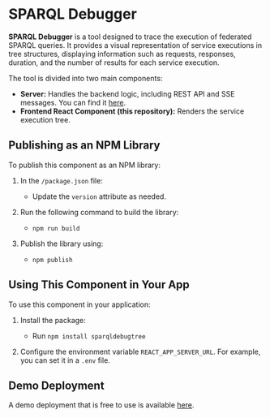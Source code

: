 # SPARQL Debugger

**SPARQL Debugger** is a tool designed to trace the execution of federated SPARQL queries. It provides a visual representation of service executions in tree structures, displaying information such as requests, responses, duration, and the number of results for each service execution.

The tool is divided into two main components:

- **Server:** Handles the backend logic, including REST API and SSE messages. You can find it [here](https://github.com/iocbbioinf/sparql_debugger_component).
- **Frontend React Component (this repository):** Renders the service execution tree.

## Publishing as an NPM Library

To publish this component as an NPM library:

1. In the `/package.json` file:
   - Update the `version` attribute as needed.
2. Run the following command to build the library:

   - `npm run build`

3. Publish the library using:
   - `npm publish`

## Using This Component in Your App

To use this component in your application:

1. Install the package:

   - Run `npm install sparqldebugtree`

2. Configure the environment variable `REACT_APP_SERVER_URL`. For example, you can set it in a `.env` file.

## Demo Deployment

A demo deployment that is free to use is available [here](https://idsm-react-debugger-1.dyn.cloud.e-infra.cz).
